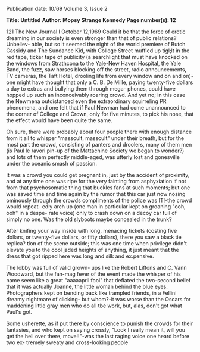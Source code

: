 Publication date: 10/69
Volume 3, Issue 2

**Title:  Untitled**
**Author: Mopsy Strange Kennedy**
**Page number(s): 12**

121 The New Journal I October 12,1969 
Could it be that the force of erotic 
dreaming in our society is even stronger 
than that of public relations? Unbeliev-
able, but so it seemed the night of the 
world premiere of Butch Cassidy and The 
Sundance Kid, with College Street muffled 
up tigl;lt in the red tape, ticker tape of 
publicity (a searchlight that must have 
knocked on the windows from Strathcona 
to the Yale-New Haven Hospital, the 
Yale Band, the fuzz, saw horses blocking 
off the street, radio announcements, TV 
cameras, the Taft Hotel, drooling life 
from every window and on and on)-one 
might have thought that only a C. B. De 
Mille, paying twenty-five dollars a day to 
extras and bullying them through mega-
phones, could have hopped up such an 
inconceivably roaring crowd. And yet 
no; in this case the Newmena outdistanced 
even the extraordinary squirreling PR 
phenomena, and one felt that if Paul 
Newman had come unannounced to the 
corner of College and Crown, only for 
five minutes, to pick his nose, that the 
effect would have been quite the same. 

Oh sure, there were probably about 
four people there with enough distance 
from it all to whisper "masscult, masscult" 
under their breath, but for the most part 
the crowd, consisting of panters and 
droolers, many of them men (is Paul 
le /avori pin-up of the Mattachine Society 
we began to wonder?) and lots of them 
perfectly middle-aged, was utterly lost 
and gonesville under the oceanic smash 
of passion. 

It was a crowd you could get pregnant 
in, just by the accident of proximity, and 
at any time one was ripe for the very 
fainting from asphyxiation if not from 
that psychosomatic thing that buckles 
fans at such moments; but one was saved 
time and time again by the rumor that 
this car just now nosing ominously 
through the crowds compliments of the 
police was IT!-the crowd would repeat-
edly arch up (one man in particular 
kept on groaning "ooh, ooh" in a despe-
rate voice) only to crash down on a 
decoy car full of simply no one. Was 
the old slyboots maybe concealed in the 
trunk? 

After knifing your way inside with 
long, menacing tickets (costing five 
dollars, or twenty-five dollars, or fifty 
dollars), there you saw a black tie replica? 
tion of the scene outside; this was one 
time when privilege didn't elevate you to 
the cool jaded heights of anything, it just 
meant that the dress that got ripped 
here was long and silk and ex.pensive. 

The lobby was full of valid grown-
ups like the Robert Liftons and C. Vann 
Woodward, but the fan-mag fever of 
the event made the whisper of his name 
seem like a great "aaaaapril fool" that 
deflated the two-second belief that it was 
actually Joanne, the little woman behind 
the blue eyes. Photographers kept on 
bending back like trampled friends, in a 
Fellini dreamy nightmare of clicking-
but whom?-it was worse than the Oscars 
for maddening little gray men who do 
all tbe work, but, alas, don't got what 
Paul's got. 

Some usherette, as if put there by 
conscience to punish the crowds for their 
fantasies, and who kept on saying crossly, 
"Look I really mean it, will you get the 
hell over there, move!!"-was the last 
raging voice one heard before two ex-
tremely sweaty and cross-looking people